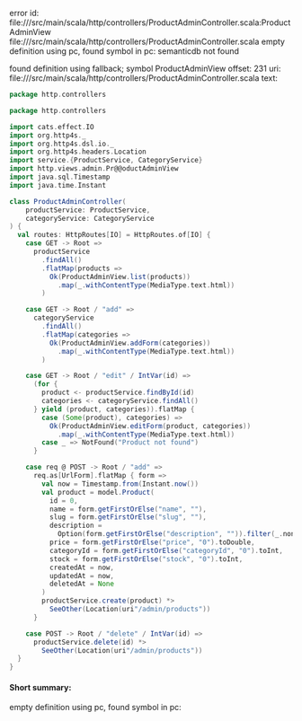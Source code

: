 error id: file://<WORKSPACE>/src/main/scala/http/controllers/ProductAdminController.scala:ProductAdminView
file://<WORKSPACE>/src/main/scala/http/controllers/ProductAdminController.scala
empty definition using pc, found symbol in pc: 
semanticdb not found

found definition using fallback; symbol ProductAdminView
offset: 231
uri: file://<WORKSPACE>/src/main/scala/http/controllers/ProductAdminController.scala
text:
```scala
package http.controllers

package http.controllers

import cats.effect.IO
import org.http4s._
import org.http4s.dsl.io._
import org.http4s.headers.Location
import service.{ProductService, CategoryService}
import http.views.admin.Pr@@oductAdminView
import java.sql.Timestamp
import java.time.Instant

class ProductAdminController(
    productService: ProductService,
    categoryService: CategoryService
) {
  val routes: HttpRoutes[IO] = HttpRoutes.of[IO] {
    case GET -> Root =>
      productService
        .findAll()
        .flatMap(products =>
          Ok(ProductAdminView.list(products))
            .map(_.withContentType(MediaType.text.html))
        )

    case GET -> Root / "add" =>
      categoryService
        .findAll()
        .flatMap(categories =>
          Ok(ProductAdminView.addForm(categories))
            .map(_.withContentType(MediaType.text.html))
        )

    case GET -> Root / "edit" / IntVar(id) =>
      (for {
        product <- productService.findById(id)
        categories <- categoryService.findAll()
      } yield (product, categories)).flatMap {
        case (Some(product), categories) =>
          Ok(ProductAdminView.editForm(product, categories))
            .map(_.withContentType(MediaType.text.html))
        case _ => NotFound("Product not found")
      }

    case req @ POST -> Root / "add" =>
      req.as[UrlForm].flatMap { form =>
        val now = Timestamp.from(Instant.now())
        val product = model.Product(
          id = 0,
          name = form.getFirstOrElse("name", ""),
          slug = form.getFirstOrElse("slug", ""),
          description =
            Option(form.getFirstOrElse("description", "")).filter(_.nonEmpty),
          price = form.getFirstOrElse("price", "0").toDouble,
          categoryId = form.getFirstOrElse("categoryId", "0").toInt,
          stock = form.getFirstOrElse("stock", "0").toInt,
          createdAt = now,
          updatedAt = now,
          deletedAt = None
        )
        productService.create(product) *>
          SeeOther(Location(uri"/admin/products"))
      }

    case POST -> Root / "delete" / IntVar(id) =>
      productService.delete(id) *>
        SeeOther(Location(uri"/admin/products"))
  }
}

```


#### Short summary: 

empty definition using pc, found symbol in pc: 